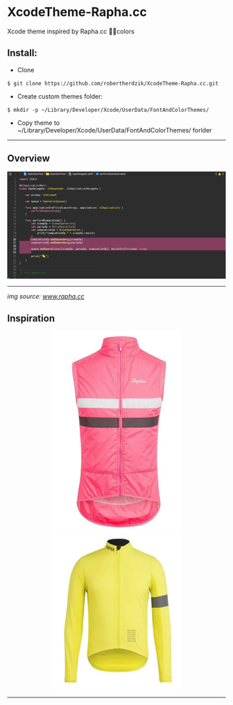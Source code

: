# XcodeTheme-Rapha.cc
Xcode theme inspired by Rapha.cc 🚴‍♀️colors

## Install:

* Clone
```console
$ git clone https://github.com/robertherdzik/XcodeTheme-Rapha.cc.git
```

* Create custom themes folder:
```console
$ mkdir -p ~/Library/Developer/Xcode/UserData/FontAndColorThemes/
```

* Copy theme to ~/Library/Developer/Xcode/UserData/FontAndColorThemes/ forlder

---

## Overview
<p align="center">
<img src ="./Assets/xcode.png"/>
</p>

---

_img source: www.rapha.cc_

## Inspiration
<p align="center">
<img src ="./Assets/rapha_pink.png" width="300"/>
<img src ="./Assets/rapha_yellow.png" width="300"/>
</p>

---
